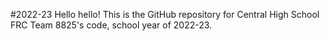 #2022-23
Hello hello! This is the GitHub repository for Central High School FRC Team 8825's code, school year of 2022-23.